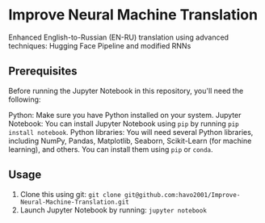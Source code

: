 # Improve Neural Machine Translation
Enhanced English-to-Russian (EN-RU) translation using advanced techniques: Hugging Face Pipeline and 
modified RNNs
## Prerequisites
Before running the Jupyter Notebook in this repository, you'll need the following:

Python: Make sure you have Python installed on your system.
Jupyter Notebook: You can install Jupyter Notebook using `pip` by running `pip install notebook`.
Python libraries: You will need several Python libraries, including NumPy, Pandas, Matplotlib, Seaborn, Scikit-Learn (for machine learning), and others. You can install them using `pip` or `conda`. 

## Usage
1. Clone this using git:
`git clone git@github.com:havo2001/Improve-Neural-Machine-Translation.git`
2. Launch Jupyter Notebook by running:
`jupyter notebook`
